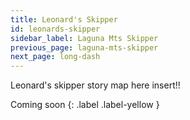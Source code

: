 ```yaml
---
title: Leonard's Skipper
id: leonards-skipper
sidebar_label: Laguna Mts Skipper
previous_page: laguna-mts-skipper
next_page: long-dash
---
```


Leonard's skipper story map here insert!!

Coming soon
{: .label .label-yellow }
